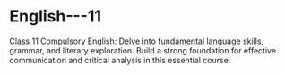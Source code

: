 # English---11
Class 11 Compulsory English: Delve into fundamental language skills, grammar, and literary exploration. Build a strong foundation for effective communication and critical analysis in this essential course.
